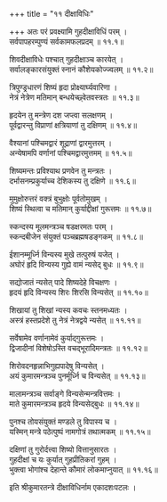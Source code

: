 +++
title = "११ दीक्षाविधिः"

+++
अतः परं प्रवक्ष्यामि गुहदीक्षाविधिं परम् ।  
सर्वपापहरम्पुण्यं सर्वकामफलप्रदम् ॥ ११.१॥  

शिवदीक्षाविधेः पश्चात् गुहदीक्षाञ्च कारयेत् ।  
सर्वालङ्कारसंयुक्तं स्नानं कौशेयकोज्ज्वलम् ॥ ११.२॥  

त्रिपुण्ड्रधारणं शिष्यं हृदा प्रोक्ष्यार्घ्यवारिणा ।  
नेत्रं नेत्रेण मतिमान् बन्धयेच्छ्वेतवस्त्रतः ॥ ११.३॥  

हृदयेन तु मन्त्रेण दश जप्त्वा सलक्षणम् ।  
पूर्वद्वारन्तु विप्राणां क्षत्रियाणां तु दक्षिणम् ॥ ११.४॥  

वैश्यानां पश्चिमद्वारं शूद्राणां द्वारमुत्तरम् ।  
अन्येषामपि वर्णानां पश्चिमद्वारमुत्तमम् ॥ ११.५॥  

शिष्यमन्तः प्रविश्याथ प्रणवेन तु मन्त्रतः ।  
दर्भासनम्प्रकुर्याच्च देशिकस्य तु दक्षिणे ॥ ११.६॥  

मुमुक्षोरुत्तरं वक्त्रं बुभुक्षोः पूर्वतोमुखम् ।  
शिष्यं स्थित्वा च मतिमान् कुर्याद्दीक्षां गुरूत्तमः ॥ ११.७॥  

स्कन्दस्य मूलमन्त्रञ्च षडक्षरमतः परम् ।  
स्कन्दबीजेन संयुक्तं पञ्चब्रह्मषडङ्गकम् ॥ ११.८॥  

ईशानम्मूर्ध्नि विन्यस्य मुखे तत्पुरुषं यजेत् ।  
अघोरं हृदि विन्यस्य गुह्ये वामं न्यसेद् बुधः ॥ ११.९॥  

सद्योजातं न्यसेत् पादे शिष्यदेहे विचक्षणः ।  
हृदयं हृदि विन्यस्य शिरः शिरसि विन्यसेत् ॥ ११.१०॥  

शिखायां तु शिखां न्यस्य कवचः स्तनमध्यतः ।  
अस्त्रं हस्तप्रदेशे तु नेत्रं नेत्रद्वये न्यसेत् ॥ ११.११॥  

सर्वेषामेव वर्णानामेवं कुर्याद्गुरूत्तमः ।  
द्विजादीनां विशेषोऽस्ति वचद्भूरादिमन्त्रतः ॥ ११.१२॥  

शिरोवदनहृन्नाभिगुह्यपादेषु विन्यसेत् ।  
अयं कुमारमन्त्रञ्च पुनर्मूर्ध्नि च विन्यसेत् ॥ ११.१३॥  

मालामन्त्रञ्च सर्वाङ्गे विन्यसेन्मन्त्रवित्तमः ।  
माते कुमारमन्त्रञ्च हृदये विन्यसेद्बुधः ॥ ११.१४॥  

पुनश्च तोयसंयुक्तं मण्डले तु विपास्य च ।  
यस्मिन् मन्त्रे पठेत्पुष्पं नामगोत्रं तथात्मकम् ॥ ११.१५॥  

दक्षिणां तु गुरोर्दत्त्वा शिष्यो वित्तानुसारतः ।  
गुहदीक्षां च यः कुर्यात् गुहप्रीतिकरां गुहम् ।  
भुक्त्वा भोगांश्च देहान्ते कौमारं लोकमाप्नुयात् ॥ ११.१६॥  

इति श्रीकुमारतन्त्रे दीक्षाविधिर्नाम एकादशःपटलः ।  
